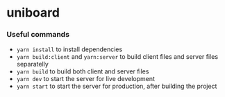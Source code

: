 uniboard
===

### Useful commands
- `yarn install` to install dependencies
- `yarn build:client` and `yarn:server` to build client files and server files separatelly
- `yarn build` to build both client and server files
- `yarn dev` to start the server for live development
- `yarn start` to start the server for production, after building the project
